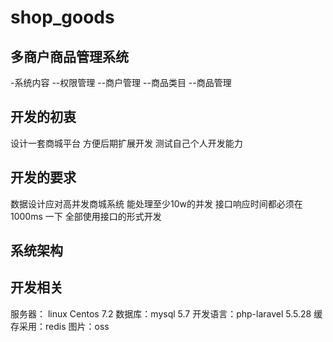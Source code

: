 # shop_goods

## 多商户商品管理系统
-系统内容
  --权限管理
  --商户管理
  --商品类目 
  --商品管理
 
## 开发的初衷
  设计一套商城平台 
  方便后期扩展开发 
  测试自己个人开发能力 
    
## 开发的要求
数据设计应对高并发商城系统 能处理至少10w的并发
接口响应时间都必须在 1000ms 一下
全部使用接口的形式开发

## 系统架构


## 开发相关

服务器： linux Centos 7.2
数据库：mysql 5.7
开发语言：php-laravel 5.5.28
缓存采用：redis
图片：oss






